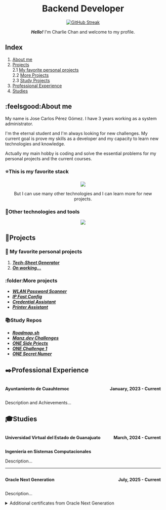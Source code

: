 <div align="center">

# Backend Developer

<a style="display: flex;" align="center">[![GitHub Streak](https://personal-streak-stats.vercel.app?user=CharlieH52&theme=dark&hide_border=true&mode=weekly)](https://git.io/streak-stats)
</a>

***Hello!*** I'm Charlie Chan and welcome to my profile.
</div>

## Index
1. [About me](#about-me)
2. [Projects](#projects)  
2.1 [My favorite personal projects](#my-favorite-personal-projects)  
2.2 [More Projects](#more-projects)  
2.3 [Study Projects](#study-repos)
3. [Professional Experience](#professional-experience)
4. [Studies](#studies)

## :feelsgood:About me
My name is Jose Carlos Pérez Gómez. I have 3 years working as a system administrator. 

I'm the eternal student and I'm always looking for new challenges. My  current goal is prove my skills as a developer and my capacity to learn new technologies and knowledge.

Actually my main hobby is coding and solve the essential problems for my personal projects and the current courses.

### :star:This is my favorite stack

<div align="center">
  <a href="https://skillicons.dev">
    <img src="https://skillicons.dev/icons?i=python,mysql,fastapi,html,css,js" />
  </a>

But I can use many other technologies and I can learn more for new projects.
</div>

### :wrench:Other technologies and tools 

<p align="center">
  <a href="https://skillicons.dev">
    <img src="https://skillicons.dev/icons?i=git,github,astro" />
  </a>
</p>


## :open_file_folder:Projects
### :star2: My favorite personal projects

1. ***[Tech-Sheet Generator](https://github.com/CharlieH52/technical-sheet-app)***
2. ***[On working...]()***

### :folder:More projects
- ***[WLAN Password Scanner](https://github.com/CharlieH52/wlan-password-scanner)***
- ***[IP Fast Config](https://github.com/CharlieH52/ip-fast-config)***
- ***[Credential Assistant](https://github.com/CharlieH52/credential-assistant)***
- ***[Printer Assistant](https://github.com/CharlieH52/printer-assistant)***

### :books:Study Repos
- ***[Roadmap.sh](https://github.com/CharlieH52/roadmap.sh)***
- ***[Manz.dev Challenges](https://github.com/CharlieH52/manz-web-challenges)***
- ***[ONE Side Prjects](https://github.com/CharlieH52/one-proyectos_adicionales)***
- ***[ONE Challenge 1](https://github.com/CharlieH52/one-amigo_secreto)***
- ***[ONE Secret Numer](https://github.com/CharlieH52/one-numero_secreto)***

## :black_nib:Professional Experience
<div style="display:flex; justify-content:space-between;">
    <span><p><strong>Ayuntamiento de Cuauhtemoc</strong></p></span>
    <span><p><strong>January, 2023 - Current</strong></p></span>
</div>

Description and Achievements...

## :mortar_board:Studies
<div style="display:flex; justify-content:space-between;">
    <span><p><strong>Universidad Virtual del Estado de Guanajuato</strong></p></span>
    <span><p><strong>March, 2024 - Current</strong></p></span>
</div>

**Ingeniería en Sistemas Computacionales**

Description...  

<hr>
<div style="display:flex; justify-content:space-between;">
    <span><p><strong>Oracle Next Generation</strong></p></span>
    <span><p><strong>July, 2025 - Current</strong></p></span>
</div>

Description...

<details>
    <summary>Additional certificates from Oracle Next Generation</summary>
    <ul>
        <li><a href="">Git and Github</a></li>
    </ul>
</details>